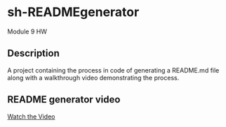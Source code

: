 # sh-READMEgenerator
Module 9 HW

## Description
A project containing the process in code of generating a README.md file along with a walkthrough video demonstrating the process.


## README generator video

[Watch the Video](https://drive.google.com/file/d/1hGN1weY4TBGaiqwugMVoISK0cwja-uPa/view)
